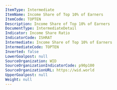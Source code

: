 ```yaml
---
ItemType: Intermediate
ItemName: Income Share of Top 10% of Earners
ItemCode: TOPTEN
Description: Income Share of Top 10% of Earners
DocumentType: IntermediateDetail
Indicator: Income Share Ratio
IndicatorCode: ISHRAT
Intermediate: Income Share of Top 10% of Earners
IntermediateCode: TOPTEN
Inverted: false
LowerGoalpost: null
SourceOrganization: WID
SourceOrganizationIndicatorCode: p90p100
SourceOrganizationURL: https://wid.world
UpperGoalpost: null
Weight: null
---
```


